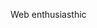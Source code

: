Web enthusiasthic

<!---
RiinsSedows/RiinsSedows is a ✨ special ✨ repository because its `README.md` (this file) appears on your GitHub profile.
You can click the Preview link to take a look at your changes.
--->
